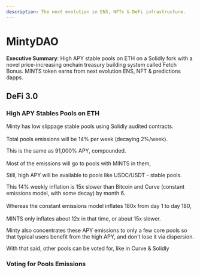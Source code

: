 ```yaml
---
description: The next evolution in ENS, NFTs & DeFi infrastructure.
---
```


# MintyDAO

**Executive Summary**: High APY stable pools on ETH on a Solidly fork with a novel price-increasing onchain treasury building system called Fetch Bonus. MINTS token earns from next evolution ENS, NFT & predictions dapps.

## DeFi 3.0

### High APY Stables Pools on ETH

Minty has low slippage stable pools using Solidly audited contracts.\
\
Total pools emissions will be 14% per week (decaying 2%/week). &#x20;

This is the same as 91,000% APY, compounded.\
\
Most of the emissions will go to pools with MINTS in them,

Still, high APY will be available to pools like USDC/USDT - stable pools.

This 14% weekly inflation is 15x slower than Bitcoin and Curve (constant emissions model, with some decay) by month 6. \
\
Whereas the constant emissions model inflates 180x from day 1 to day 180,\
\
MINTS only inflates about 12x in that time, or about 15x slower.

Minty also concentrates these APY emissions to only a few core pools so that typical users benefit from the high APY, and don't lose it via dispersion.

With that said, other pools can be voted for, like in Curve & Solidly

### Voting for Pools Emissions



